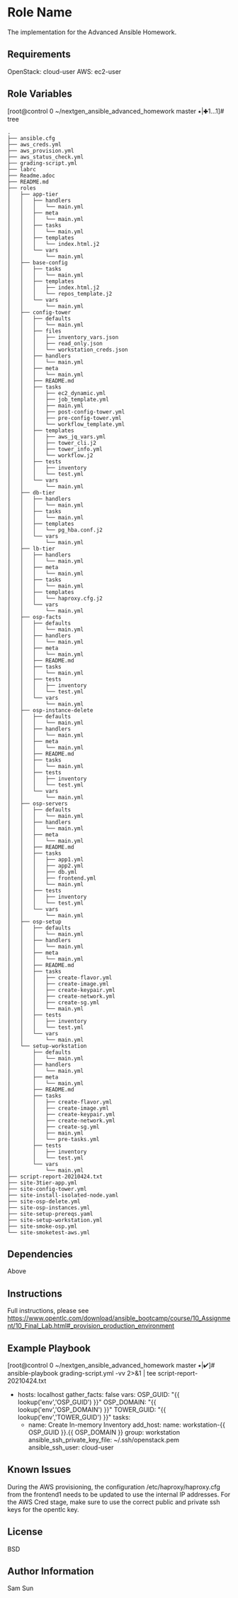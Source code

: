 Role Name
=========

The implementation for the Advanced Ansible Homework.

Requirements
------------

OpenStack: cloud-user
AWS: ec2-user

Role Variables
--------------

[root@control 0 ~/nextgen_ansible_advanced_homework master ⭑|✚1…1]# tree
```
.
├── ansible.cfg
├── aws_creds.yml
├── aws_provision.yml
├── aws_status_check.yml
├── grading-script.yml
├── labrc
├── Readme.adoc
├── README.md
├── roles
│   ├── app-tier
│   │   ├── handlers
│   │   │   └── main.yml
│   │   ├── meta
│   │   │   └── main.yml
│   │   ├── tasks
│   │   │   └── main.yml
│   │   ├── templates
│   │   │   └── index.html.j2
│   │   └── vars
│   │       └── main.yml
│   ├── base-config
│   │   ├── tasks
│   │   │   └── main.yml
│   │   ├── templates
│   │   │   ├── index.html.j2
│   │   │   └── repos_template.j2
│   │   └── vars
│   │       └── main.yml
│   ├── config-tower
│   │   ├── defaults
│   │   │   └── main.yml
│   │   ├── files
│   │   │   ├── inventory_vars.json
│   │   │   ├── read_only.json
│   │   │   └── workstation_creds.json
│   │   ├── handlers
│   │   │   └── main.yml
│   │   ├── meta
│   │   │   └── main.yml
│   │   ├── README.md
│   │   ├── tasks
│   │   │   ├── ec2_dynamic.yml
│   │   │   ├── job_template.yml
│   │   │   ├── main.yml
│   │   │   ├── post-config-tower.yml
│   │   │   ├── pre-config-tower.yml
│   │   │   └── workflow_template.yml
│   │   ├── templates
│   │   │   ├── aws_jq_vars.yml
│   │   │   ├── tower_cli.j2
│   │   │   ├── tower_info.yml
│   │   │   └── workflow.j2
│   │   ├── tests
│   │   │   ├── inventory
│   │   │   └── test.yml
│   │   └── vars
│   │       └── main.yml
│   ├── db-tier
│   │   ├── handlers
│   │   │   └── main.yml
│   │   ├── tasks
│   │   │   └── main.yml
│   │   ├── templates
│   │   │   └── pg_hba.conf.j2
│   │   └── vars
│   │       └── main.yml
│   ├── lb-tier
│   │   ├── handlers
│   │   │   └── main.yml
│   │   ├── meta
│   │   │   └── main.yml
│   │   ├── tasks
│   │   │   └── main.yml
│   │   ├── templates
│   │   │   └── haproxy.cfg.j2
│   │   └── vars
│   │       └── main.yml
│   ├── osp-facts
│   │   ├── defaults
│   │   │   └── main.yml
│   │   ├── handlers
│   │   │   └── main.yml
│   │   ├── meta
│   │   │   └── main.yml
│   │   ├── README.md
│   │   ├── tasks
│   │   │   └── main.yml
│   │   ├── tests
│   │   │   ├── inventory
│   │   │   └── test.yml
│   │   └── vars
│   │       └── main.yml
│   ├── osp-instance-delete
│   │   ├── defaults
│   │   │   └── main.yml
│   │   ├── handlers
│   │   │   └── main.yml
│   │   ├── meta
│   │   │   └── main.yml
│   │   ├── README.md
│   │   ├── tasks
│   │   │   └── main.yml
│   │   ├── tests
│   │   │   ├── inventory
│   │   │   └── test.yml
│   │   └── vars
│   │       └── main.yml
│   ├── osp-servers
│   │   ├── defaults
│   │   │   └── main.yml
│   │   ├── handlers
│   │   │   └── main.yml
│   │   ├── meta
│   │   │   └── main.yml
│   │   ├── README.md
│   │   ├── tasks
│   │   │   ├── app1.yml
│   │   │   ├── app2.yml
│   │   │   ├── db.yml
│   │   │   ├── frontend.yml
│   │   │   └── main.yml
│   │   ├── tests
│   │   │   ├── inventory
│   │   │   └── test.yml
│   │   └── vars
│   │       └── main.yml
│   ├── osp-setup
│   │   ├── defaults
│   │   │   └── main.yml
│   │   ├── handlers
│   │   │   └── main.yml
│   │   ├── meta
│   │   │   └── main.yml
│   │   ├── README.md
│   │   ├── tasks
│   │   │   ├── create-flavor.yml
│   │   │   ├── create-image.yml
│   │   │   ├── create-keypair.yml
│   │   │   ├── create-network.yml
│   │   │   ├── create-sg.yml
│   │   │   └── main.yml
│   │   ├── tests
│   │   │   ├── inventory
│   │   │   └── test.yml
│   │   └── vars
│   │       └── main.yml
│   └── setup-workstation
│       ├── defaults
│       │   └── main.yml
│       ├── handlers
│       │   └── main.yml
│       ├── meta
│       │   └── main.yml
│       ├── README.md
│       ├── tasks
│       │   ├── create-flavor.yml
│       │   ├── create-image.yml
│       │   ├── create-keypair.yml
│       │   ├── create-network.yml
│       │   ├── create-sg.yml
│       │   ├── main.yml
│       │   └── pre-tasks.yml
│       ├── tests
│       │   ├── inventory
│       │   └── test.yml
│       └── vars
│           └── main.yml
├── script-report-20210424.txt
├── site-3tier-app.yml
├── site-config-tower.yml
├── site-install-isolated-node.yaml
├── site-osp-delete.yml
├── site-osp-instances.yml
├── site-setup-prereqs.yaml
├── site-setup-workstation.yml
├── site-smoke-osp.yml
└── site-smoketest-aws.yml
```

Dependencies
------------
Above

Instructions
------------
Full instructions, please see https://www.opentlc.com/download/ansible_bootcamp/course/10_Assignment/10_Final_Lab.html#_provision_production_environment


Example Playbook
----------------
[root@control 0 ~/nextgen_ansible_advanced_homework master ⭑|✔]# ansible-playbook grading-script.yml -vv 2>&1 | tee script-report-20210424.txt


- hosts: localhost
  gather_facts: false
  vars:
    OSP_GUID: "{{ lookup('env','OSP_GUID') }}"
    OSP_DOMAIN: "{{ lookup('env','OSP_DOMAIN') }}"
    TOWER_GUID: "{{ lookup('env','TOWER_GUID') }}"
  tasks:
  - name: Create In-memory Inventory
    add_host: 
      name: workstation-{{ OSP_GUID }}.{{ OSP_DOMAIN }}
      group: workstation
      ansible_ssh_private_key_file: ~/.ssh/openstack.pem
      ansible_ssh_user: cloud-user


Known Issues
------------
During the AWS provisioning, the configuration /etc/haproxy/haproxy.cfg from the frontend1 needs to be updated to use the internal IP addresses. 
For the AWS Cred stage, make sure to use the correct public and private ssh keys for the opentlc key. 

License
-------

BSD

Author Information
------------------
Sam Sun 
